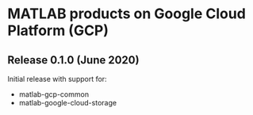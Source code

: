 #  MATLAB products on Google Cloud Platform (GCP)

## Release 0.1.0 (June 2020)
Initial release with support for:

* matlab-gcp-common
* matlab-google-cloud-storage